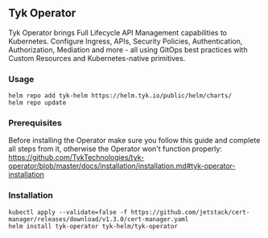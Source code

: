 ## Tyk Operator

Tyk Operator brings Full Lifecycle API Management capabilities to Kubernetes. Configure Ingress, APIs, Security Policies, Authentication, Authorization, Mediation and more - all using GitOps best practices with Custom Resources and Kubernetes-native primitives.

### Usage

    helm repo add tyk-helm https://helm.tyk.io/public/helm/charts/
    helm repo update

### Prerequisites

Before installing the Operator make sure you follow this guide and complete all steps from it, otherwise the Operator won't function properly: https://github.com/TykTechnologies/tyk-operator/blob/master/docs/installation/installation.md#tyk-operator-installation

### Installation

    kubectl apply --validate=false -f https://github.com/jetstack/cert-manager/releases/download/v1.3.0/cert-manager.yaml
    helm install tyk-operator tyk-helm/tyk-operator
